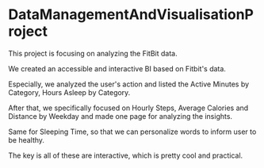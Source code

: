 # DataManagementAndVisualisationProject
This project is focusing on analyzing the FitBit data.  

We created an accessible and interactive BI based on Fitbit's data.  

Especially, we analyzed the user's action and listed the Active Minutes by Category, Hours Asleep by Category.  

After that, we specifically focused on Hourly Steps, Average Calories and Distance by Weekday and made one page for analyzing the insights.  

Same for Sleeping Time, so that we can personalize words to inform user to be healthy.  

The key is all of these are interactive, which is pretty cool and practical.  
